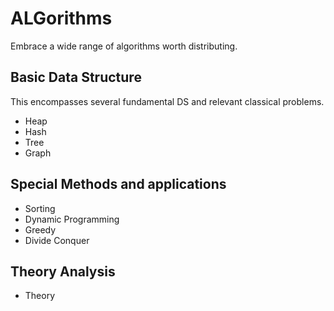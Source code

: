 # ALGorithms
Embrace a wide range of algorithms worth distributing.

## Basic Data Structure
This encompasses several fundamental DS and relevant classical problems.

+ Heap
+ Hash
+ Tree
+ Graph

## Special Methods and applications
+ Sorting
+ Dynamic Programming
+ Greedy
+ Divide Conquer

## Theory Analysis
+ Theory